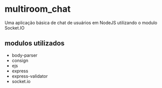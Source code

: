 # multiroom_chat
Uma aplicação básica de chat de usuários em NodeJS utilizando o modulo Socket.IO  
  
## modulos utilizados
 *  body-parser
 *  consign
 *  ejs
 *  express
 *  express-validator
 *  socket.io
